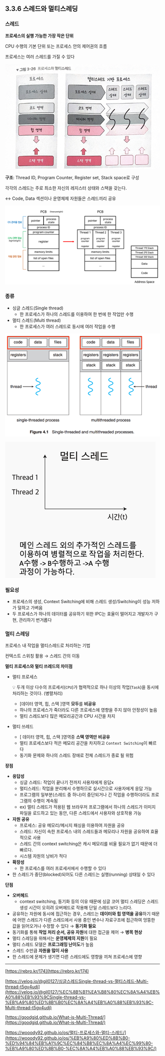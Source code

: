 ## 3.3.6 스레드와 멀티스레딩

### 스레드

**프로세스의 실행 가능한 가장 작은 단위**

CPU 수행의 기본 단위 또는 프로세스 안의 제어권의 흐름

프로세스는 여러 스레드를 가질 수 있다

![69C682E2-C35B-469D-BDB9-D3F7891CA3C0.jpeg](./img/ch3.3.6_1.jpeg)

**구조**: Thread ID, Program Counter, Register set, Stack space로 구성

각각의 스레드는 주로 최소한 자신의 레지스터 상태와 스택을 갖는다.

↔ Code, Data 섹션이나 운영체제 자원들은 스레드끼리 공유

![Untitled](./img/ch3.3.6_2.png)

### 종류

- 싱글 스레드(Single thread)
    - 한 프로세스가 하나의 스레드를 이용하여 한 번에 한 작업만 수행
- 멀티 스레드(Multi thread)
    - 한 프로세스가 여러 스레드로 동시에 여러 작업을 수행

![Untitled](./img/ch3.3.6_3.png)

![images_gil0127_post_813ea794-6eef-40b4-8042-09a8551082fd_multi.gif](./img/ch3.3.6_4.gif)



### 필요성

- 프로세스의 생성, Context Switching에 비해 스레드 생성/Switching이 성능 저하가 덜하고 가벼움
- 두 프로세스가 하나의 데이터를 공유하기 위한 IPC는 효율이 떨어지고 개발자가 구현, 관리하기 번거롭다

### 멀티 스레딩

프로세스 내 작업을 멀티스레드로 처리하는 기법

컨텍스트 스위칭 활용 → 스레드 간의 이동

**멀티 프로세스와 멀티 쓰레드의 차이점**

- 멀티 프로세스
    

    💡  두개 이상 다수의 프로세서(`CPU`)가 협력적으로 하나 이상의 작업(`Task`)을 동시에 처리하는 것이다. (병렬처리)
    

    
    - [데이터 영역, 힙, 스택 ]영역 **모두**를 **비공유**
    - 하나의 프로세스가 죽더라도 다른 프로세스에 영향을 주지 않아 안정성이 높음
    - 멀티 스레드보다 많은 메모리공간과 CPU 시간을 차지
- 멀티 쓰레드
    - [ 데이터 영역, 힙, 스택 ]영역중 **스택 영역만** **비공유**
    - 멀티 프로세스보다 적은 메모리 공간을 차지하고 `Context Switching`이 빠르다
    - 동기화 문제와 하나의 스레드 장애로 전체 스레드가 종료 될 위험

**장점**

- **응답성**
    - 싱글 스레드: 작업이 끝나기 전까지 사용자에게 응답x
    - 멀티스레드: 작업을 분리해서 수행하므로 실시간으로 사용자에게 응답 가능
    - 프로그램의 일부분(스레드 중 하나)이 중단되거나 긴 작업을 수행하더라도 프로그램의 수행이 계속됨
    - ex) 멀티 스레드가 적용된 웹 브라우저 프로그램에서 하나의 스레드가 이미지 파일을 로드하고 있는 동안, 다른 스레드에서 사용자와 상호작용 가능
- **자원 공유**
    - 프로세스: 공유 메모리/메시지 패싱을 이용하여 자원을 공유
    - 스레드: 자신이 속한 프로세스 내의 스레드들과 메모리나 자원을 공유하여 효율적으로 사용
    - 스레드 간의 context switching은 캐시 메모리를 비울 필요가 없기 때문에 더 빠르다.
    - 시스템 자원의 낭비가 적다
- **확장성**
    - 한 프로세스를 여러 프로세서에서 수행할 수 있다
- 한 스레드가 중단(blocked)되어도 다른 스레드는 실행(running) 상태일 수 있다

**단점**

- **오버헤드**
    - context switching, 동기화 등의 이유 때문에 싱글 코어 멀티 스레딩은 스레드 생성 시간이 오히려 오버헤드로 작용해 단일 스레드보다 느리다.
- 공유하는 자원에 동시에 접근하는 경우, 스레드는 **데이터와 힙 영역을 공유**하기 때문에 어떤 스레드가 다른 스레드에서 사용 중인 변수나 자료구조에 접근하여 엉뚱한 값을 읽어오거나 수정할 수 있다 → **동기화 필요**
- 동기화를 통해 **작업 처리 순서, 공유 자원**에 대한 접근을 제어 → **병목 현상**
- 멀티 스레딩을 위해서는 **운영체제의 지원**이 필요
- 멀티 스레드 모델은 **프로그래밍 난이도**가 높음
- 스레드 수만큼 **자원을 많이 사용**
- 한 스레드에 문제가 생기면 다른 스레드에도 영향을 끼쳐 프로세스에 영향

---

[https://rebro.kr/174](https://rebro.kr/174)

[https://velog.io/@gil0127/싱글스레드Single-thread-vs-멀티스레드-Multi-thread-t5gv4udj](https://velog.io/@gil0127/%EC%8B%B1%EA%B8%80%EC%8A%A4%EB%A0%88%EB%93%9CSingle-thread-vs-%EB%A9%80%ED%8B%B0%EC%8A%A4%EB%A0%88%EB%93%9C-Multi-thread-t5gv4udj)

[https://goodgid.github.io/What-is-Multi-Thread/](https://goodgid.github.io/What-is-Multi-Thread/)

[https://wooody92.github.io/os/멀티-프로세스와-멀티-스레드/](https://wooody92.github.io/os/%EB%A9%80%ED%8B%B0-%ED%94%84%EB%A1%9C%EC%84%B8%EC%8A%A4%EC%99%80-%EB%A9%80%ED%8B%B0-%EC%8A%A4%EB%A0%88%EB%93%9C/)

